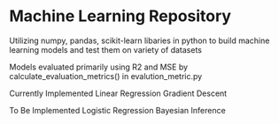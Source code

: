 [comment]: # (machine_learning/README.md)
# Machine Learning Repository
Utilizing numpy, pandas, scikit-learn libaries in python to build machine learning models and test them on variety of datasets

Models evaluated primarily using R2 and MSE by calculate_evaluation_metrics() in evalution_metric.py

Currently Implemented
Linear Regression
Gradient Descent

To Be Implemented
Logistic Regression
Bayesian Inference